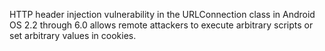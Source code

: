 HTTP header injection vulnerability in the URLConnection class in Android OS 2.2 through 6.0 allows remote attackers to execute arbitrary scripts or set arbitrary values in cookies.